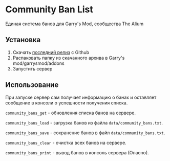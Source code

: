 # Community Ban List
Единая система банов для Garry's Mod, сообщества The Alium

## Установка
1. Скачать [последний релиз](https://github.com/Pika-Software/TheAliumBanList/releases) с Github
2. Распаковать папку из скачанного архива в Garry's mod/garrysmod/addons
3. Запустить сервер

## Использование
При запуске сервер сам получает информацию о банах и оставляет сообщение в консоли о успешности получения списка.

`community_bans_get` - обновления списка банов на сервере.

`community_bans_load` - загрузка банов из файла `data/community_bans.txt`.

`community_bans_save` - сохранение банов в файл `data/community_bans.txt`.

`community_bans_clear` - очистка всех банов на сервере.

`community_bans_print` - вывод банов в консоль сервера (Опасно).
